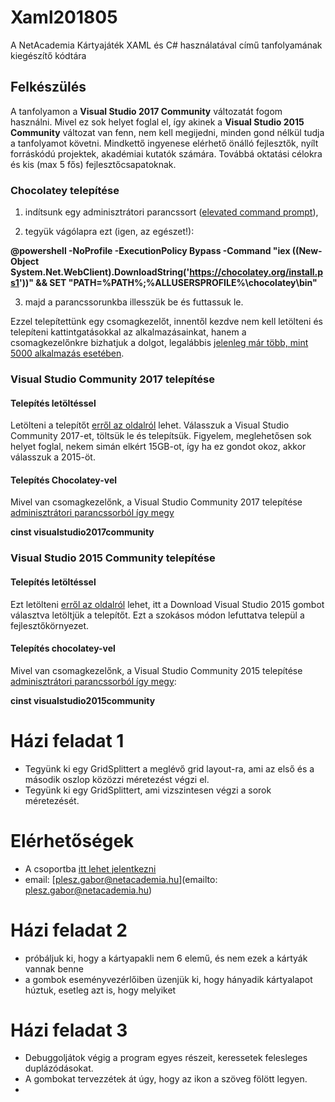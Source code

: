 # Xaml201805
A NetAcademia Kártyajáték XAML és C# használatával című tanfolyamának kiegészítő kódtára

## Felkészülés
A tanfolyamon a **Visual Studio 2017 Community** változatát fogom használni. Mivel ez sok helyet foglal el, így akinek a **Visual Studio 2015 Community** változat van fenn, nem kell megijedni, minden gond nélkül tudja a tanfolyamot követni. Mindkettő ingyenese elérhető önálló fejlesztők, nyílt forráskódú projektek, akadémiai kutatók számára. Továbbá oktatási célokra és kis (max 5 fős) fejlesztőcsapatoknak.

### Chocolatey telepítése
1. indítsunk egy adminisztrátori parancssort ([elevated command prompt](http://www.computerhope.com/jargon/e/elevated.htm)),

2. tegyük vágólapra ezt (igen, az egészet!):

**@powershell -NoProfile -ExecutionPolicy Bypass -Command "iex ((New-Object System.Net.WebClient).DownloadString('https://chocolatey.org/install.ps1'))" && SET "PATH=%PATH%;%ALLUSERSPROFILE%\chocolatey\bin"**

3. majd a parancssorunkba illesszük be és futtassuk le.

Ezzel telepítettünk egy csomagkezelőt, innentől kezdve nem kell letölteni és telepíteni kattintgatásokkal az alkalmazásainkat, hanem a csomagkezelőnkre bizhatjuk a dolgot, legalábbis [jelenleg már több, mint 5000 alkalmazás esetében](https://chocolatey.org/packages).

### Visual Studio Community 2017 telepítése 
#### Telepítés letöltéssel

Letölteni a telepítőt [erről az oldalról](https://www.visualstudio.com/downloads/) lehet. Válasszuk a Visual Studio Community 2017-et, töltsük le és telepítsük. Figyelem, meglehetősen sok helyet foglal, nekem simán elkért 15GB-ot, így ha ez gondot okoz, akkor válasszuk a 2015-öt.

#### Telepítés Chocolatey-vel
Mivel van csomagkezelőnk, a Visual Studio Community 2017 telepítése 
[adminisztrátori parancssorból így megy](https://chocolatey.org/packages/VisualStudio2017Community)

**cinst visualstudio2017community**

### Visual Studio 2015 Community telepítése
#### Telepítés letöltéssel
Ezt letölteni [erről az oldalról](https://docs.microsoft.com/hu-hu/visualstudio/releasenotes/vs2015-version-history) lehet, itt a Download Visual Studio 2015 gombot választva letöltjük a telepítőt. Ezt a szokásos módon lefuttatva települ a fejlesztőkörnyezet.

#### Telepítés chocolatey-vel

Mivel van csomagkezelőnk, a Visual Studio Community 2015 telepítése [adminisztrátori parancssorból így megy](https://chocolatey.org/packages/VisualStudio2015Community):

**cinst visualstudio2015community**


# Házi feladat 1
- Tegyünk ki egy GridSplittert a meglévő grid layout-ra, ami az első és a második oszlop közözzi méretezést végzi el.
- Tegyünk ki egy GridSplittert, ami vizszintesen végzi a sorok méretezését.

# Elérhetőségek
- A csoportba [itt lehet jelentkezni](https://www.facebook.com/groups/dotnetcapak/)
- email: [plesz.gabor@netacademia.hu](emailto: plesz.gabor@netacademia.hu)

# Házi feladat 2
- próbáljuk ki, hogy a kártyapakli nem 6 elemű, és nem ezek a kártyák vannak benne
- a gombok eseményvezérlőiben üzenjük ki, hogy hányadik kártyalapot húztuk, esetleg azt is, hogy melyiket

# Házi feladat 3
- Debuggoljátok végig a program egyes részeit, keressetek felesleges duplázódásokat.
- A gombokat tervezzétek át úgy, hogy az ikon a szöveg fölött legyen.
- 